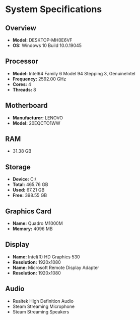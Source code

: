 # System Specifications

## Overview
- **Model:** DESKTOP-MH0E6VF
- **OS:** Windows 10 Build 10.0.19045

## Processor
- **Model:** Intel64 Family 6 Model 94 Stepping 3, GenuineIntel
- **Frequency:** 2592.00 GHz
- **Cores:** 4
- **Threads:** 8

## Motherboard
- **Manufacturer:** LENOVO
- **Model:** 20EQCTO1WW

## RAM
- 31.38 GB

## Storage
- **Device:** C:\
- **Total:** 465.76 GB
- **Used:** 67.21 GB
- **Free:** 398.55 GB

## Graphics Card
- **Name:** Quadro M1000M
- **Memory:** 4096 MB

## Display
- **Name:** Intel(R) HD Graphics 530
- **Resolution:** 1920x1080
- **Name:** Microsoft Remote Display Adapter
- **Resolution:** 1920x1080

## Audio
- Realtek High Definition Audio
- Steam Streaming Microphone
- Steam Streaming Speakers

